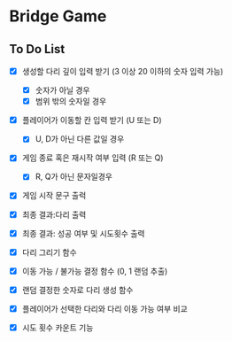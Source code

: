 Bridge Game
=======
## To Do List
* [X] 생성할 다리 깊이 입력 받기 (3 이상 20 이하의 숫자 입력 가능)
  * [X] 숫자가 아닐 경우
  * [X] 범위 밖의 숫자일 경우
* [X] 플레이어가 이동할 칸 입력 받기 (U 또는 D)
  * [X] U, D가 아닌 다른 값일 경우
* [X] 게임 종료 혹은 재시작 여부 입력 (R 또는 Q)
  * [X] R, Q가 아닌 문자일경우

* [X] 게임 시작 문구 출럭
* [X] 최종 결과:다리 출력
* [X] 최종 결과: 성공 여부 및 시도횟수 출력

* [X] 다리 그리기 함수
* [X] 이동 가능 / 불가능 결정 함수 (0, 1 랜덤 추출)
* [X] 랜덤 결정한 숫자로 다리 생성 함수
* [X] 플레이어가 선택한 다리와 다리 이동 가능 여부 비교
* [X] 시도 횟수 카운트 기능




 